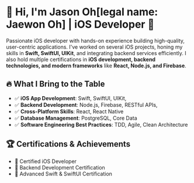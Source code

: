 # 👋 Hi, I'm Jason Oh[legal name: Jaewon Oh] | iOS Developer 🚀

Passionate iOS developer with hands-on experience building high-quality, user-centric applications. I've worked on several iOS projects, honing my skills in **Swift, SwiftUI, UIKit**, and integrating backend services efficiently. I also hold multiple certifications in **iOS development, backend technologies, and modern frameworks** like **React, Node.js, and Firebase**.

## 🔥 What I Bring to the Table
- ✅ **iOS App Development**: Swift, SwiftUI, UIKit,   
- ✅ **Backend Development**: Node.js, Firebase, RESTful APIs,   
- ✅ **Cross-Platform Skills**: React, React Native  
- ✅ **Database Management**: PostgreSQL, Core Data  
- ✅ **Software Engineering Best Practices**: TDD, Agile, Clean Architecture  

## 🏆 Certifications & Achievements  
- 📜 Certified iOS Developer  
- 📜 Backend Development Certification  
- 📜 Advanced Swift & SwiftUI Certification  
